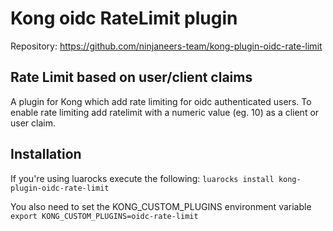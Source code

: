 # Kong oidc RateLimit plugin

Repository: https://github.com/ninjaneers-team/kong-plugin-oidc-rate-limit

## Rate Limit based on user/client claims

A plugin for Kong which add rate limiting for oidc authenticated users. To enable rate limiting add ratelimit with a numeric value (eg. 10) as a client or user claim.

## Installation

If you're using luarocks execute the following:
`luarocks install kong-plugin-oidc-rate-limit`

You also need to set the KONG_CUSTOM_PLUGINS environment variable
`export KONG_CUSTOM_PLUGINS=oidc-rate-limit`